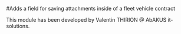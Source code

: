 #Adds a field for saving attachments inside of a fleet vehicle contract

This module has been developed by Valentin THIRION @ AbAKUS it-solutions.